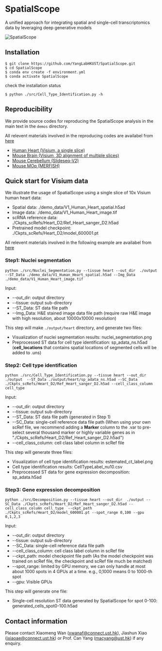 # SpatialScope
A unified approach for integrating spatial and single-cell transcriptomics data by leveraging deep generative models

![SpatialScope](https://github.com/YangLabHKUST/SpatialScope/blob/master/mainfig-flowchat.jpg)

## Installation
``` shell
$ git clone https://github.com/YangLabHKUST/SpatialScope.git
$ cd SpatialScope
$ conda env create -f environment.yml
$ conda activate SpatialScope
```
check the installation status
```shell
$ python ./src/Cell_Type_Identification.py -h
```


## Reproducibility

We provide source codes for reproducing the SpatialScope analysis in the main text in the `demos` directory.

All relevent materials involved in the reproducing codes are availabel from [here](https://drive.google.com/drive/folders/1PXv_brtr-tXshBVEd_HSPIagjX9oF7Kg?usp=sharing)

+ [Human Heart (Visium, a single slice)](https://github.com/YangLabHKUST/SpatialScope/blob/master/demos/Human-Heart.ipynb)
+ [Mouse Brain (Visium, 3D alignment of multiple slices)](https://github.com/YangLabHKUST/SpatialScope/blob/master/demos/Mouse-Brain.ipynb)
+ [Mouse Cerebellum (Slideseq-V2)](https://github.com/YangLabHKUST/SpatialScope/blob/master/demos/Mouse-Cerebellum-Slideseq.ipynb)
+ [Mouse MOp (MERFISH)](https://github.com/YangLabHKUST/SpatialScope/blob/master/demos/Mouse-MOp-MERFISH.ipynb)


## Quick start for Visium data

We illustrate the usage of SpatialScope using a single slice of 10x Visium human heart data:
- Spatial data: ./demo_data/V1_Human_Heart_spatial.h5ad
- Image data: ./demo_data/V1_Human_Heart_image.tif
- scRNA reference data: ./Ckpts_scRefs/Heart_D2/Ref_Heart_sanger_D2.h5ad
- Pretrained model checkpoint: ./Ckpts_scRefs/Heart_D2/model_600001.pt

All relevent materials involved in the following example are availabel from [here](https://drive.google.com/drive/folders/1PXv_brtr-tXshBVEd_HSPIagjX9oF7Kg?usp=sharing)

### Step1: Nuclei segmentation

```
python ./src/Nuclei_Segmentation.py --tissue heart --out_dir  ./output  --ST_Data ./demo_data/V1_Human_Heart_spatial.h5ad --Img_Data  ./demo_data/V1_Human_Heart_image.tif
```

Input:

- --out_dir: output directory
- --tissue: output sub-directory
- --ST_Data: ST data file path
- --Img_Data: H&E stained image data file path (require raw H&E image with high resolution, about 10000x10000 resolution)

This step will make `./output/heart` directory, and generate two files:

- Visualization of nuclei segmentation results: nuclei_segmentation.png
- Preprocessed ST data for cell type identification: sp_adata_ns.h5ad (**cell_locations** that contains spatial locations of segmented cells will be added to .uns)

### Step2: Cell type identification

```
python ./src/Cell_Type_Identification.py --tissue heart --out_dir  ./output  --ST_Data ./output/heart/sp_adata_ns.h5ad --SC_Data ./Ckpts_scRefs/Heart_D2/Ref_Heart_sanger_D2.h5ad --cell_class_column cell_type
```

Input:

- --out_dir: output directory
- --tissue: output sub-directory
- --ST_Data: ST data file path (generated in Step 1)
- --SC_Data: single-cell reference data file path (When using your own scRef file, we recommend adding a **Marker** column to the .var to pre-select several thousand marker or highly variable genes as in "./Ckpts_scRefs/Heart_D2/Ref_Heart_sanger_D2.h5ad")
- --cell_class_column: cell class label column in scRef file
  
This step will generate three files:

- Visualization of cell type identification results: estemated_ct_label.png
- Cell type identification results: CellTypeLabel_nu10.csv
- Preprocessed ST data for gene expression decomposition: sp_adata.h5ad


### Step3: Gene expression decomposition

```
python ./src/Decomposition.py --tissue heart --out_dir  ./output --SC_Data ./Ckpts_scRefs/Heart_D2/Ref_Heart_sanger_D2.h5ad --cell_class_column cell_type  --ckpt_path ./Ckpts_scRefs/Heart_D2/model_600001.pt --spot_range 0,100 --gpu 0,1,2,3
```

Input:

- --out_dir: output directory
- --tissue: output sub-directory
- --SC_Data: single-cell reference data file path 
- --cell_class_column: cell class label column in scRef file
- --ckpt_path: model checkpoint file path (As the model checkpoint was trained on scRef file, the checkpoint and scRef file much be matched)
- --spot_range: limited by GPU memory, we can only handle at most about 1000 spots in 4 GPUs at a time. e.g., 0,1000 means 0 to 1000-th spot
- --gpu: Visible GPUs

This step will generate one file:

- Single-cell resolution ST data generated by SpatialScope for spot 0-100: generated_cells_spot0-100.h5ad


## Contact information

Please contact Xiaomeng Wan (xwanaf@connect.ust.hk), Jiashun Xiao (jxiaoae@connect.ust.hk) or Prof. Can Yang (macyang@ust.hk) if any enquiry.

